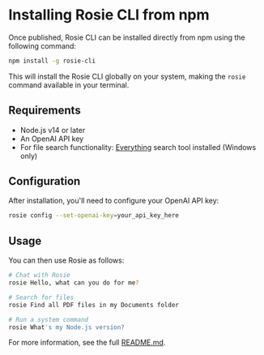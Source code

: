 # Installing Rosie CLI from npm

Once published, Rosie CLI can be installed directly from npm using the following command:

```bash
npm install -g rosie-cli
```

This will install the Rosie CLI globally on your system, making the `rosie` command available in your terminal.

## Requirements

- Node.js v14 or later
- An OpenAI API key
- For file search functionality: [Everything](https://www.voidtools.com/) search tool installed (Windows only)

## Configuration

After installation, you'll need to configure your OpenAI API key:

```bash
rosie config --set-openai-key=your_api_key_here
```

## Usage

You can then use Rosie as follows:

```bash
# Chat with Rosie
rosie Hello, what can you do for me?

# Search for files
rosie Find all PDF files in my Documents folder

# Run a system command
rosie What's my Node.js version?
```

For more information, see the full [README.md](https://github.com/yourusername/rosie-cli#readme). 